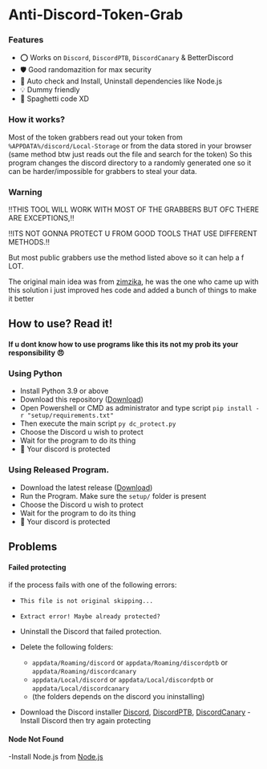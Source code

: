 # Anti-Discord-Token-Grab


### Features

- :o: Works on `Discord`, `DiscordPTB`, `DiscordCanary` & BetterDiscord
- :shield: Good randomazition for max security
- :robot: Auto check and Install, Uninstall dependencies like Node.js
- :bulb: Dummy friendly
- :spaghetti: Spaghetti code XD

### How it works?

Most of the token grabbers read out your token from `%APPDATA%/discord/Local-Storage` or from the data stored in your browser (same method btw just reads out the file and search for the token)
So this program changes the discord directory to a randomly generated one so it can be harder/impossible for grabbers to steal your data.



### Warning

:bangbang:THIS TOOL WILL WORK WITH MOST OF THE GRABBERS BUT OFC THERE ARE EXCEPTIONS,:bangbang:

:bangbang:ITS NOT GONNA PROTECT U FROM GOOD TOOLS THAT USE DIFFERENT METHODS.:bangbang:

But most public grabbers use the method listed above so it can help a f LOT.

The original main idea was from [zimzika](https://github.com/zimzika), he was the one who came up with this solution i just improved hes code and added a bunch of things to make it better

## How to use? Read it!
#### If u dont know how to use programs like this its not my prob its your responsibility :angry:

### Using Python
- Install Python 3.9 or above
- Download this repository ([Download](https://github.com/zimzika/Anti-Token-Grabber/archive/refs/heads/master.zip))
- Open Powershell or CMD as administrator and type script `pip install -r "setup/requirements.txt"`
- Then execute the main script `py dc_protect.py`
- Choose the Discord u wish to protect
- Wait for the program to do its thing
- :tada: Your discord is protected

### Using Released Program.
- Download the latest release ([Download](https://github.com/Levi2288/Anti-Discord-Token-Grab/archive/refs/heads/master.zip))
- Run the Program. Make sure the `setup/` folder is present
- Choose the Discord u wish to protect
- Wait for the program to do its thing
- :tada: Your discord is protected

## Problems

#### Failed protecting 
if the process fails with one of the following errors:
  - `This file is not original skipping...`
  - `Extract error! Maybe already protected?`

- Uninstall the Discord that failed protection.
 
- Delete the following folders:
  - `appdata/Roaming/discord` or `appdata/Roaming/discordptb` or `appdata/Roaming/discordcanary`
  - `appdata/Local/discord` or `appdata/Local/discordptb` or `appdata/Local/discordcanary`
  - (the folders depends on the discord you ininstalling)
  
- Download the Discord installer [Discord](https://discord.com/api/downloads/distributions/app/installers/latest?channel=stable&platform=win&arch=x86), [DiscordPTB](https://discordapp.com/api/download/ptb?platform=win), [DiscordCanary](https://discordapp.com/api/download/canary?platform=win)
-Install Discord then try again protecting


#### Node Not Found

-Install Node.js from [Node.js](https://nodejs.org/en/download/)
